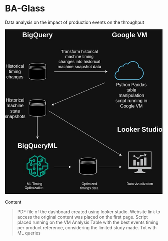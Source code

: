 # BA-Glass

Data analysis on the impact of production events on the throughput

![alt text](https://github.com/Rui-Pedro-Pires/BA-Glass/blob/main/diag.jpg?raw=true)

Content
> PDF file of the dashboard created using looker studio. Website link to access the original content was  placed on the first page.
> Script placed running on the VM Analysis
> Table with the best events timing per product reference, considering the limited study made.
> Txt with ML queries
